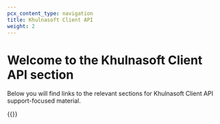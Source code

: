 ```yaml
---
pcx_content_type: navigation
title: Khulnasoft Client API
weight: 2
---
```

 
# Welcome to the Khulnasoft Client API section
 
Below you will find links to the relevant sections for Khulnasoft Client API support-focused material.
 
{{<directory-listing>}}